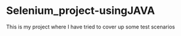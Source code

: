 # Selenium_project-usingJAVA
This is my project where I have tried to cover up some test scenarios 
